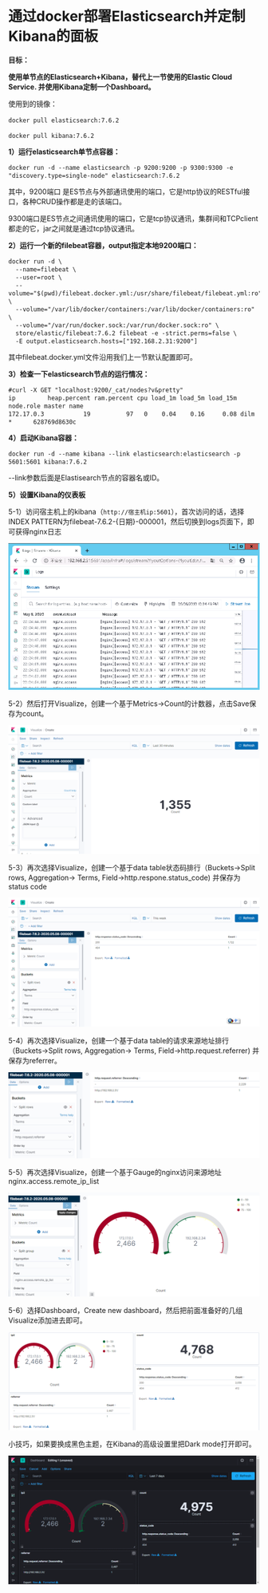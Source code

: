 # 通过docker部署Elasticsearch并定制Kibana的面板

**目标：**

**使用单节点的Elasticsearch+Kibana，替代上一节使用的Elastic Cloud Service. 并使用Kibana定制一个Dashboard。**

使用到的镜像：

`docker pull elasticsearch:7.6.2`

`docker pull kibana:7.6.2`

**1）运行elasticsearch单节点容器：**

```text
docker run -d --name elasticsearch -p 9200:9200 -p 9300:9300 -e "discovery.type=single-node" elasticsearch:7.6.2
```

其中，9200端口 是ES节点与外部通讯使用的端口，它是http协议的RESTful接口，各种CRUD操作都是走的该端口。

9300端口是ES节点之间通讯使用的端口，它是tcp协议通讯，集群间和TCPclient都走的它，jar之间就是通过tcp协议通讯。

**2）运行一个新的filebeat容器，output指定本地9200端口：**

```text
docker run -d \
  --name=filebeat \
  --user=root \
  --volume="$(pwd)/filebeat.docker.yml:/usr/share/filebeat/filebeat.yml:ro" \
  --volume="/var/lib/docker/containers:/var/lib/docker/containers:ro" \
  --volume="/var/run/docker.sock:/var/run/docker.sock:ro" \
  store/elastic/filebeat:7.6.2 filebeat -e -strict.perms=false \
  -E output.elasticsearch.hosts=["192.168.2.31:9200"]
```

其中filebeat.docker.yml文件沿用我们上一节默认配置即可。

**3）检查一下elasticsearch节点的运行情况：**

```text
#curl -X GET "localhost:9200/_cat/nodes?v&pretty"
ip         heap.percent ram.percent cpu load_1m load_5m load_15m node.role master name
172.17.0.3           19          97   0    0.04    0.16     0.08 dilm      *      628769d8630c
```

**4）启动Kibana容器：**

```text
docker run -d --name kibana --link elasticsearch:elasticsearch -p 5601:5601 kibana:7.6.2
```

--link参数后面是Elastisearch节点的容器名或ID。

**5）设置Kibana的仪表板**

5-1）访问宿主机上的kibana（`http://宿主机ip:5601`），首次访问的话，选择INDEX PATTERN为filebeat-7.6.2-{日期}-000001，然后切换到logs页面下，即可获得nginx日志

![](../.gitbook/assets/image%20%2821%29.png)

5-2）然后打开Visualize，创建一个基于Metrics-&gt;Count的计数器，点击Save保存为count。

![](../.gitbook/assets/image%20%2810%29.png)

5-3）再次选择Visualize，创建一个基于data table状态码排行（Buckets-&gt;Split rows,  Aggregation-&gt; Terms, Field-&gt;http.respone.status\_code\) 并保存为status code

![](../.gitbook/assets/image%20%2816%29.png)

5-4）再次选择Visualize，创建一个基于data table的请求来源地址排行（Buckets-&gt;Split rows,  Aggregation-&gt; Terms, Field-&gt;http.request.referrer\) 并保存为referrer。

![](../.gitbook/assets/image%20%282%29.png)

5-5）再次选择Visualize，创建一个基于Gauge的nginx访问来源地址nginx.access.remote\_ip\_list

![](../.gitbook/assets/image%20%281%29.png)

5-6）选择Dashboard，Create new dashboard，然后把前面准备好的几组Visualize添加进去即可。

![](../.gitbook/assets/image%20%285%29.png)

小技巧，如果要换成黑色主题，在Kibana的高级设置里把Dark mode打开即可。

![](../.gitbook/assets/image%20%2824%29.png)


